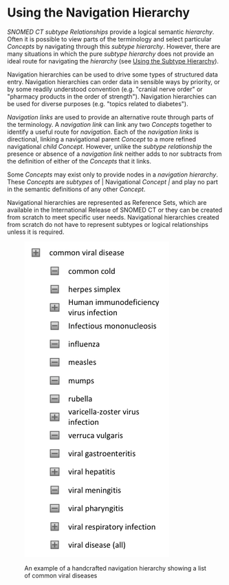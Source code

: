 # Using the Navigation Hierarchy

_SNOMED CT subtype Relationships_ provide a logical semantic _hierarchy_. Often it is possible to view parts of the terminology and select particular _Concepts_ by navigating through this _subtype hierarchy_. However, there are many situations in which the pure _subtype hierarchy_ does not provide an ideal route for navigating the _hierarchy_ (see [Using the Subtype Hierarchy](5.5.1-using-the-subtype-hierarchy.md)).

Navigation hierarchies can be used to drive some types of structured data entry. Navigation hierarchies can order data in sensible ways by priority, or by some readily understood convention (e.g. "cranial nerve order" or "pharmacy products in the order of strength"). Navigation hierarchies can be used for diverse purposes (e.g. "topics related to diabetes").

_Navigation links_ are used to provide an alternative route through parts of the terminology. A _navigation link_ can link any two _Concepts_ together to identify a useful route for _navigation_. Each of the _navigation links_ is directional, linking a navigational parent _Concept_ to a more refined navigational _child Concept_. However, unlike the _subtype relationship_ the presence or absence of a _navigation link_ neither adds to nor subtracts from the definition of either of the _Concepts_ that it links.

Some _Concepts_ may exist only to provide nodes in a _navigation hierarchy_. These _Concepts_ are _subtypes_ of | Navigational _Concept_ _|_ and play no part in the semantic definitions of any other _Concept_.

Navigational hierarchies are represented as Reference Sets, which are available in the International Release of SNOMED CT or they can be created from scratch to meet specific user needs. Navigational hierarchies created from scratch do not have to represent subtypes or logical relationships unless it is required.

<figure><img src="../../images/52170526.png" alt=""><figcaption><p>An example of a handcrafted navigation hierarchy showing a list of common viral diseases</p></figcaption></figure>

